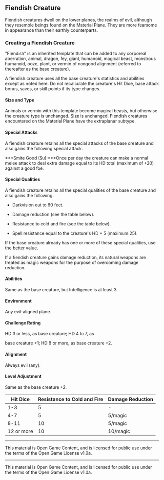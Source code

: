 ## Fiendish Creature

Fiendish creatures dwell on the lower planes, the realms of evil, although they resemble beings found on the Material Plane. They are more fearsome in appearance than their earthly counterparts. 

### Creating a Fiendish Creature

"Fiendish" is an inherited template that can be added to any corporeal aberration, animal, dragon, fey, giant, humanoid, magical beast, monstrous humanoid, ooze, plant, or vermin of nongood alignment (referred to thereafter as the base creature). 

A fiendish creature uses all the base creature's statistics and abilities except as noted here. Do not recalculate the creature's Hit Dice, base attack bonus, saves, or skill points if its type changes. 

#### Size and Type
Animals or vermin with this template become magical beasts, but otherwise the creature type is unchanged. Size is unchanged. Fiendish creatures encountered on the Material Plane have the extraplanar subtype. 

#### Special Attacks
A fiendish creature retains all the special attacks of the base creature and also gains the following special attack. 

***Smite Good (Su):***Once per day the creature can make a normal melee attack to deal extra damage equal to its HD total (maximum of +20) against a good foe. 

#### Special Qualities
A fiendish creature retains all the special qualities of the base creature and also gains the following. 

- Darkvision out to 60 feet.

- Damage reduction (see the table below).

- Resistance to cold and fire (see the table below).

- Spell resistance equal to the creature's HD + 5 (maximum 25).

If the base creature already has one or more of these special qualities, use the better value. 

If a fiendish creature gains damage reduction, its natural weapons are treated as magic weapons for the purpose of overcoming damage reduction. 

#### Abilities
Same as the base creature, but Intelligence is at least 3. 

#### Environment
Any evil-aligned plane. 

#### Challenge Rating
HD 3 or less, as base creature; HD 4 to 7, as 

base creature +1; HD 8 or more, as base creature +2. 

#### Alignment
Always evil (any). 

#### Level Adjustment
Same as the base creature +2. 

|Hit Dice|Resistance to Cold and Fire|Damage Reduction|
|---|---|---|
|1-3|5|-|
|4-7|5|5/magic|
|8-11|10|5/magic|
|12 or more|10|10/magic|

---

This material is Open Game Content, and is licensed for public use under the terms of the Open Game License v1.0a.

---

This material is Open Game Content, and is licensed for public use under the terms of the Open Game License v1.0a.
